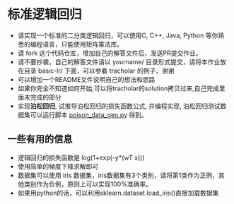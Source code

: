 # 标准逻辑回归

- 请实现一个标准的二分类逻辑回归，可以使用C, C++, Java, Python 等你熟悉的编程语言，只能使用矩阵乘法库。
- 请 fork 这个代码仓库，增加自己的解答文件后，发送PR提交作业。
- 请不要抄袭，自己的解答文件请以 yourname/  目录形式提交，请将本作业放在目录 basic-lr/ 下面，可以参看 tracholar 的例子，谢谢
- 可以增加一个README文件说明自己的想法和思路
- 如果你完全不知道如何开始,可以将tracholar的solution拷贝过来,自己完成里面未完成的部分
- 实现**泊松回归**, 试推导泊松回归的损失函数公式, 并编程实现, 泊松回归测试数据集可以运行脚本 [poison_data_gen.py](tracholar/poison_data_gen.py) 得到。

## 一些有用的信息
- 逻辑回归的损失函数是 log(1+exp(-y*(wT x)))
- 使用简单的梯度下降求解即可
- 数据集可以使用 iris 数据集，iris数据集有3个类别，请将第1类作为正例，其他类别作为负例，原则上可以实现100%准确率。
- 如果用python的话，可以利用sklearn.dataset.load_iris()直接加载数据集

